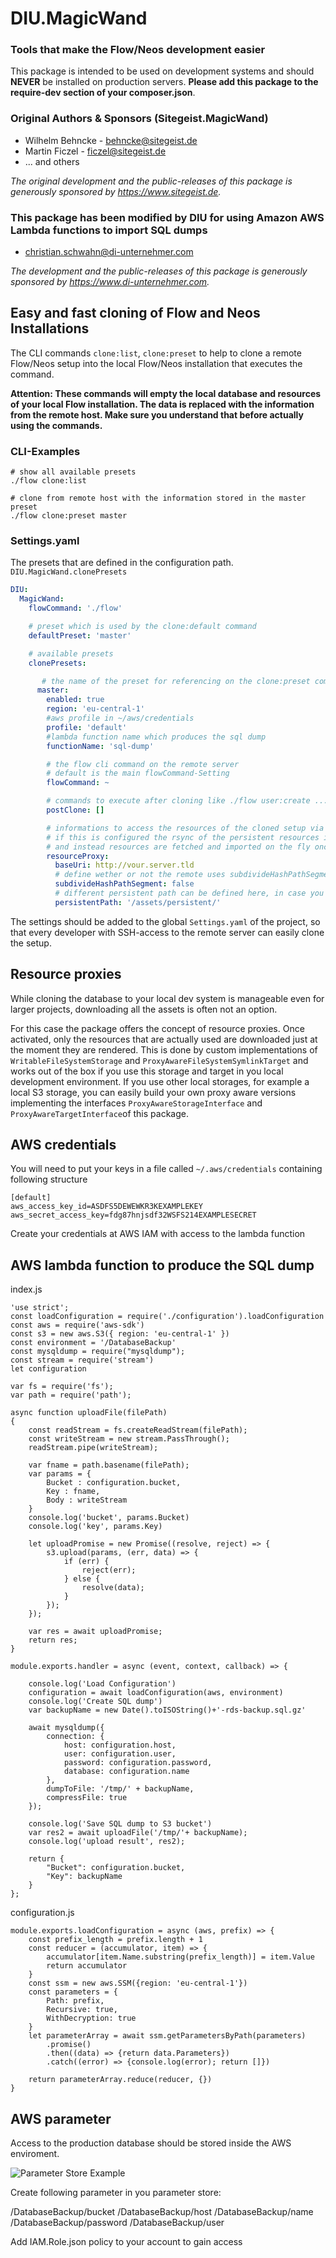 # DIU.MagicWand
### Tools that make the Flow/Neos development easier

This package is intended to be used on development systems and should **NEVER** be
installed on production servers. **Please add this package to the require-dev
section of your composer.json**.

### Original Authors & Sponsors (Sitegeist.MagicWand)

* Wilhelm Behncke - behncke@sitegeist.de
* Martin Ficzel - ficzel@sitegeist.de
* ... and others

*The original development and the public-releases of this package is generously sponsored by https://www.sitegeist.de.*

### This package has been modified by DIU for using Amazon AWS Lambda functions to import SQL dumps

* christian.schwahn@di-unternehmer.com

*The development and the public-releases of this package is generously sponsored by https://www.di-unternehmer.com.*

## Easy and fast cloning of Flow and Neos Installations

The CLI commands `clone:list`, `clone:preset` to help to
clone a remote Flow/Neos setup into the local Flow/Neos installation that executes the command.

**Attention: These commands will empty the local database and resources of your local Flow installation.
The data is replaced with the information from the remote host. Make sure you understand that before actually
using the commands.**

### CLI-Examples
```
# show all available presets
./flow clone:list

# clone from remote host with the information stored in the master preset
./flow clone:preset master
```

### Settings.yaml

The presets that are defined in the configuration path. `DIU.MagicWand.clonePresets`

```yaml
DIU:
  MagicWand:
    flowCommand: './flow'

    # preset which is used by the clone:default command
    defaultPreset: 'master'

    # available presets
    clonePresets:

       # the name of the preset for referencing on the clone:preset command
      master:
        enabled: true
        region: 'eu-central-1'
        #aws profile in ~/aws/credentials
        profile: 'default'
        #lambda function name which produces the sql dump
        functionName: 'sql-dump'

        # the flow cli command on the remote server
        # default is the main flowCommand-Setting
        flowCommand: ~

        # commands to execute after cloning like ./flow user:create ...
        postClone: []

        # informations to access the resources of the cloned setup via http
        # if this is configured the rsync of the persistent resources is skipped
        # and instead resources are fetched and imported on the fly once read
        resourceProxy:
          baseUri: http://vour.server.tld
          # define wether or not the remote uses subdivideHashPathSegments
          subdivideHashPathSegment: false
          # different persistent path can be defined here, in case you use (for example) aws s3 storage
          persistentPath: '/assets/persistent/'
```

The settings should be added to the global `Settings.yaml` of the project, so that every
developer with SSH-access to the remote server can easily clone the setup.

## Resource proxies

While cloning the database to your local dev system is manageable even for larger projects, downloading all the assets is often not an option.

For this case the package offers the concept of resource proxies. Once activated, only the resources that are actually used are downloaded just at the moment they are rendered.
This is done by custom implementations of `WritableFileSystemStorage` and `ProxyAwareFileSystemSymlinkTarget` and works out of the box if you use this storage and target in you local development environment.
If you use other local storages, for example a local S3 storage, you can easily build your own proxy aware versions implementing the interfaces `ProxyAwareStorageInterface` and `ProxyAwareTargetInterface`of this package.

## AWS credentials

You will need to put your keys in a file called `~/.aws/credentials` containing following structure
```
[default]
aws_access_key_id=ASDFS5DEWEWKR3KEXAMPLEKEY
aws_secret_access_key=fdg87hnjsdf32WSFS214EXAMPLESECRET
```

Create your credentials at AWS IAM with access to the lambda function

## AWS lambda function to produce the SQL dump

index.js
```
'use strict';
const loadConfiguration = require('./configuration').loadConfiguration
const aws = require('aws-sdk')
const s3 = new aws.S3({ region: 'eu-central-1' })
const environment = '/DatabaseBackup'
const mysqldump = require("mysqldump");
const stream = require('stream')
let configuration

var fs = require('fs');
var path = require('path');

async function uploadFile(filePath)
{
    const readStream = fs.createReadStream(filePath);
    const writeStream = new stream.PassThrough();
    readStream.pipe(writeStream);

    var fname = path.basename(filePath);
    var params = {
        Bucket : configuration.bucket,
        Key : fname,
        Body : writeStream
    }
    console.log('bucket', params.Bucket)
    console.log('key', params.Key)

    let uploadPromise = new Promise((resolve, reject) => {
        s3.upload(params, (err, data) => {
            if (err) {
                reject(err);
            } else {
                resolve(data);
            }
        });
    });

    var res = await uploadPromise;
    return res;
}

module.exports.handler = async (event, context, callback) => {

    console.log('Load Configuration')
    configuration = await loadConfiguration(aws, environment)
    console.log('Create SQL dump')
    var backupName = new Date().toISOString()+'-rds-backup.sql.gz'

    await mysqldump({
        connection: {
            host: configuration.host,
            user: configuration.user,
            password: configuration.password,
            database: configuration.name
        },
        dumpToFile: '/tmp/' + backupName,
        compressFile: true
    });

    console.log('Save SQL dump to S3 bucket')
    var res2 = await uploadFile('/tmp/'+ backupName);
    console.log('upload result', res2);

    return {
        "Bucket": configuration.bucket,
        "Key": backupName
    }
};

```

configuration.js

```
module.exports.loadConfiguration = async (aws, prefix) => {
    const prefix_length = prefix.length + 1
    const reducer = (accumulator, item) => {
        accumulator[item.Name.substring(prefix_length)] = item.Value
        return accumulator
    }
    const ssm = new aws.SSM({region: 'eu-central-1'})
    const parameters = {
        Path: prefix,
        Recursive: true,
        WithDecryption: true
    }
    let parameterArray = await ssm.getParametersByPath(parameters)
        .promise()
        .then((data) => {return data.Parameters})
        .catch((error) => {console.log(error); return []})

    return parameterArray.reduce(reducer, {})
}

```

## AWS parameter

Access to the production database should be stored inside the AWS enviroment.

![Parameter Store Example](./Lambda/ParameterStore_Sample.png)

Create following parameter in you parameter store:

/DatabaseBackup/bucket
/DatabaseBackup/host
/DatabaseBackup/name
/DatabaseBackup/password
/DatabaseBackup/user

Add IAM.Role.json policy to your account to gain access
